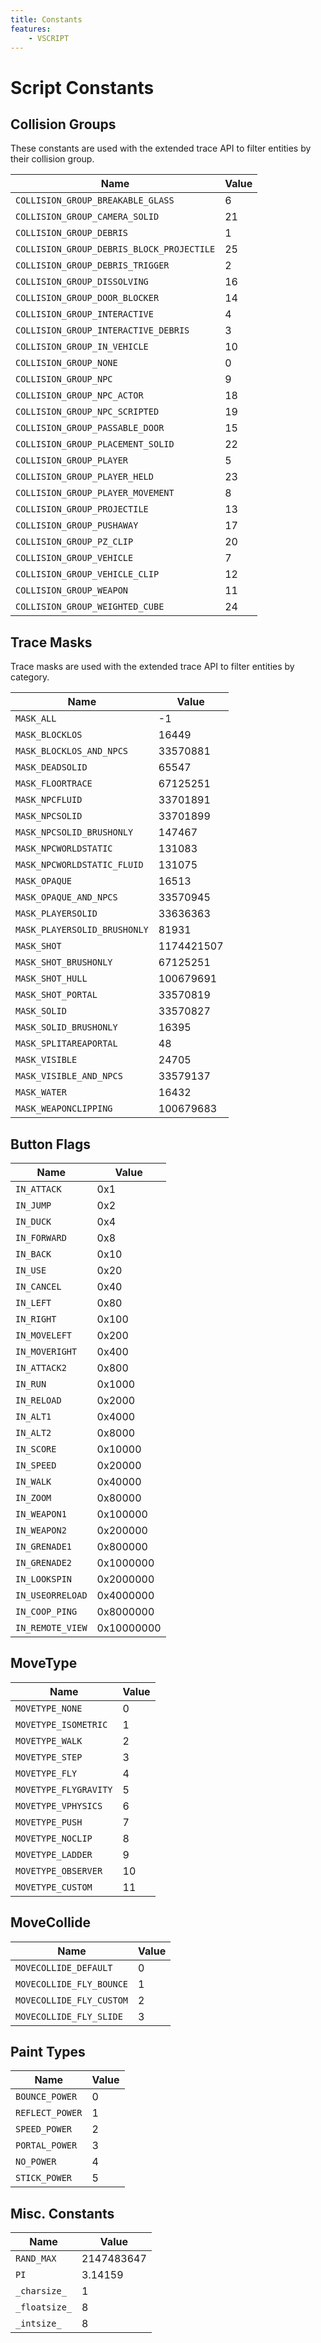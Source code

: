 ```yaml
---
title: Constants
features:
    - VSCRIPT
---
```


# Script Constants

## Collision Groups

These constants are used with the extended trace API to filter entities by their collision group.

| Name                                      | Value |
| ----------------------------------------- | ----- |
| `COLLISION_GROUP_BREAKABLE_GLASS`         | 6     |
| `COLLISION_GROUP_CAMERA_SOLID`            | 21    |
| `COLLISION_GROUP_DEBRIS`                  | 1     |
| `COLLISION_GROUP_DEBRIS_BLOCK_PROJECTILE` | 25    |
| `COLLISION_GROUP_DEBRIS_TRIGGER`          | 2     |
| `COLLISION_GROUP_DISSOLVING`              | 16    |
| `COLLISION_GROUP_DOOR_BLOCKER`            | 14    |
| `COLLISION_GROUP_INTERACTIVE`             | 4     |
| `COLLISION_GROUP_INTERACTIVE_DEBRIS`      | 3     |
| `COLLISION_GROUP_IN_VEHICLE`              | 10    |
| `COLLISION_GROUP_NONE`                    | 0     |
| `COLLISION_GROUP_NPC`                     | 9     |
| `COLLISION_GROUP_NPC_ACTOR`               | 18    |
| `COLLISION_GROUP_NPC_SCRIPTED`            | 19    |
| `COLLISION_GROUP_PASSABLE_DOOR`           | 15    |
| `COLLISION_GROUP_PLACEMENT_SOLID`         | 22    |
| `COLLISION_GROUP_PLAYER`                  | 5     |
| `COLLISION_GROUP_PLAYER_HELD`             | 23    |
| `COLLISION_GROUP_PLAYER_MOVEMENT`         | 8     |
| `COLLISION_GROUP_PROJECTILE`              | 13    |
| `COLLISION_GROUP_PUSHAWAY`                | 17    |
| `COLLISION_GROUP_PZ_CLIP`                 | 20    |
| `COLLISION_GROUP_VEHICLE`                 | 7     |
| `COLLISION_GROUP_VEHICLE_CLIP`            | 12    |
| `COLLISION_GROUP_WEAPON`                  | 11    |
| `COLLISION_GROUP_WEIGHTED_CUBE`           | 24    |

## Trace Masks

Trace masks are used with the extended trace API to filter entities by category.

| Name                         | Value      |
| ---------------------------- | ---------- |
| `MASK_ALL`                   | -1         |
| `MASK_BLOCKLOS`              | 16449      |
| `MASK_BLOCKLOS_AND_NPCS`     | 33570881   |
| `MASK_DEADSOLID`             | 65547      |
| `MASK_FLOORTRACE`            | 67125251   |
| `MASK_NPCFLUID`              | 33701891   |
| `MASK_NPCSOLID`              | 33701899   |
| `MASK_NPCSOLID_BRUSHONLY`    | 147467     |
| `MASK_NPCWORLDSTATIC`        | 131083     |
| `MASK_NPCWORLDSTATIC_FLUID`  | 131075     |
| `MASK_OPAQUE`                | 16513      |
| `MASK_OPAQUE_AND_NPCS`       | 33570945   |
| `MASK_PLAYERSOLID`           | 33636363   |
| `MASK_PLAYERSOLID_BRUSHONLY` | 81931      |
| `MASK_SHOT`                  | 1174421507 |
| `MASK_SHOT_BRUSHONLY`        | 67125251   |
| `MASK_SHOT_HULL`             | 100679691  |
| `MASK_SHOT_PORTAL`           | 33570819   |
| `MASK_SOLID`                 | 33570827   |
| `MASK_SOLID_BRUSHONLY`       | 16395      |
| `MASK_SPLITAREAPORTAL`       | 48         |
| `MASK_VISIBLE`               | 24705      |
| `MASK_VISIBLE_AND_NPCS`      | 33579137   |
| `MASK_WATER`                 | 16432      |
| `MASK_WEAPONCLIPPING`        | 100679683  |

## Button Flags

| Name             | Value      |
| ---------------- | ---------- |
| `IN_ATTACK`      | 0x1        |
| `IN_JUMP`        | 0x2        |
| `IN_DUCK`        | 0x4        |
| `IN_FORWARD`     | 0x8        |
| `IN_BACK`        | 0x10       |
| `IN_USE`         | 0x20       |
| `IN_CANCEL`      | 0x40       |
| `IN_LEFT`        | 0x80       |
| `IN_RIGHT`       | 0x100      |
| `IN_MOVELEFT`    | 0x200      |
| `IN_MOVERIGHT`   | 0x400      |
| `IN_ATTACK2`     | 0x800      |
| `IN_RUN`         | 0x1000     |
| `IN_RELOAD`      | 0x2000     |
| `IN_ALT1`        | 0x4000     |
| `IN_ALT2`        | 0x8000     |
| `IN_SCORE`       | 0x10000    |
| `IN_SPEED`       | 0x20000    |
| `IN_WALK`        | 0x40000    |
| `IN_ZOOM`        | 0x80000    |
| `IN_WEAPON1`     | 0x100000   |
| `IN_WEAPON2`     | 0x200000   |
| `IN_GRENADE1`    | 0x800000   |
| `IN_GRENADE2`    | 0x1000000  |
| `IN_LOOKSPIN`    | 0x2000000  |
| `IN_USEORRELOAD` | 0x4000000  |
| `IN_COOP_PING`   | 0x8000000  |
| `IN_REMOTE_VIEW` | 0x10000000 |

## MoveType

| Name                  | Value |
| --------------------- | ----- |
| `MOVETYPE_NONE`       | 0     |
| `MOVETYPE_ISOMETRIC`  | 1     |
| `MOVETYPE_WALK`       | 2     |
| `MOVETYPE_STEP`       | 3     |
| `MOVETYPE_FLY`        | 4     |
| `MOVETYPE_FLYGRAVITY` | 5     |
| `MOVETYPE_VPHYSICS`   | 6     |
| `MOVETYPE_PUSH`       | 7     |
| `MOVETYPE_NOCLIP`     | 8     |
| `MOVETYPE_LADDER`     | 9     |
| `MOVETYPE_OBSERVER`   | 10    |
| `MOVETYPE_CUSTOM`     | 11    |

## MoveCollide

| Name                     | Value |
| ------------------------ | ----- |
| `MOVECOLLIDE_DEFAULT`    | 0     |
| `MOVECOLLIDE_FLY_BOUNCE` | 1     |
| `MOVECOLLIDE_FLY_CUSTOM` | 2     |
| `MOVECOLLIDE_FLY_SLIDE`  | 3     |


## Paint Types

| Name            | Value |
| --------------- | ----- |
| `BOUNCE_POWER`  | 0     |
| `REFLECT_POWER` | 1     |
| `SPEED_POWER`   | 2     |
| `PORTAL_POWER`  | 3     |
| `NO_POWER`      | 4     |
| `STICK_POWER`   | 5     |

## Misc. Constants

| Name          | Value      |
| ------------- | ---------- |
| `RAND_MAX`    | 2147483647 |
| `PI`          | 3.14159    |
| `_charsize_`  | 1          |
| `_floatsize_` | 8          |
| `_intsize_`   | 8          |
